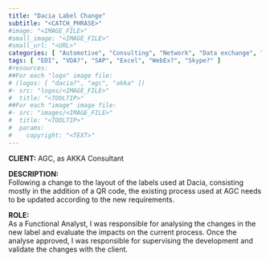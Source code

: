 ```yaml
---
title: "Dacia Label Change"
subtitle: "<CATCH_PHRASE>"
#image: "<IMAGE_FILE>"
#small_image: "<IMAGE_FILE>"
#small_url: "<URL>"
categories: [ "Automotive", "Consulting", "Network", "Data exchange", "Project management", "Team management" ]
tags: [ "EDI", "VDA?", "SAP", "Excel", "WebEx?", "Skype?" ]
#resources:
##For each "logo" image file:
# (logos: [ "dacia?", "agc", "akka" ])
#- src: "logos/<IMAGE_FILE>"
#  title: "<TOOLTIP>"
##For each "image" image file:
#- src: "images/<IMAGE_FILE>"
#  title: "<TOOLTIP>"
#  params:
#    copyright: "<TEXT>"
---
```


<b>CLIENT:</b> AGC, as AKKA Consultant<br>

<b>DESCRIPTION:</b><br>
Following a change to the layout of the labels used at Dacia, consisting mostly in the addition of a QR code, the existing process used at AGC needs to be updated according to the new requirements.<br>

<b>ROLE:</b><br>
As a Functional Analyst, I was responsible for analysing the changes in the new label and evaluate the impacts on the current process. Once the analyse approved, I was responsible for supervising the development and validate the changes with the client.
